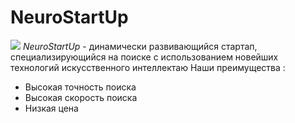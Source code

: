 # NeuroStartUp
![](https://netology-code.github.io/git-homeworks/introduction/assets/logo.png)
*NeuroStartUp* - динамически развивающийся стартап, специализирующийся на поиске с использованием новейших технологий искусственного интеллектаю
Наши преимущества :
* Высокая точность поиска
* Высокая скорость поиска
* Низкая цена
